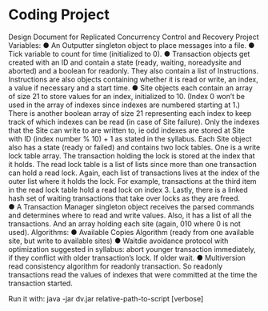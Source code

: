 # Coding Project

Design Document for Replicated Concurrency Control and Recovery Project 
Variables: 
● An Outputter singleton object to place messages into a file. 
● Tick variable to count for time (initialized to 0). 
● Transaction objects get created with an ID and contain a state (ready, waiting, 
no­ready­site and aborted) and a boolean for readonly. They also contain a list of 
Instructions. Instructions are also objects containing whether it is read or write, an 
index, a value if necessary and a start time. 
● Site objects each contain an array of size 21 to store values for an index, initialized to 
10. (Index 0 won’t be used in the array of indexes since indexes are numbered starting 
at 1.) There is another boolean array of size 21 representing each index to keep track 
of which indexes can be read (in case of Site failure). Only the indexes that the Site 
can write to are written to, ie odd indexes are stored at Site with ID (index number  % 
10) + 1 as stated in the syllabus. Each Site object also has a state (ready or failed) and 
contains two lock tables. One is a write lock table array. The transaction holding the 
lock is stored at the index that it holds. The read lock table is a list of lists since more 
than one transaction can hold a read lock. Again, each list of transactions lives at the 
index of the outer list where it holds the lock. For example, transactions at the third 
item in the read lock table hold a read lock on index 3. Lastly, there is a linked hash 
set of waiting transactions that take over locks as they are freed.  
● A Transaction Manager singleton object receives the parsed commands and 
determines where to read and write values. Also, it has a list of all the transactions. 
And an array holding each site (again, 0­10 where 0 is not used). 
Algorithms: 
● Available Copies Algorithm (ready from one available site, but write to available sites) 
● Wait­die avoidance protocol with optimization suggested in syllabus: abort younger 
transaction immediately, if they conflict with older transaction’s lock. If older wait. 
● Multiversion read consistency algorithm for read­only transaction. So read­only 
transactions read the values of indexes that were committed at the time the 
transaction started.

Run it with:
java -jar dv.jar relative-path-to-script [verbose]
